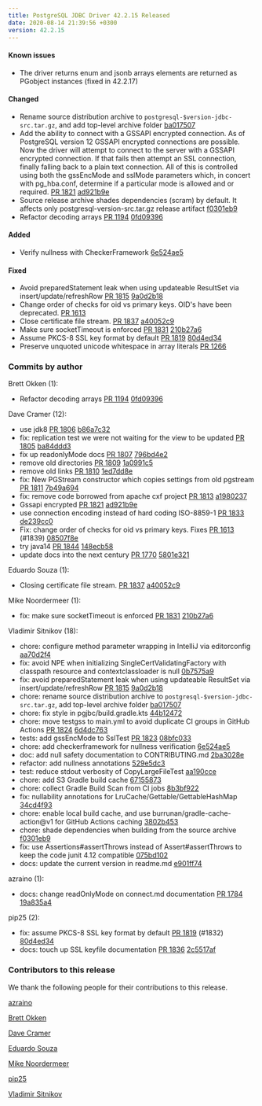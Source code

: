 ```yaml
---
title: PostgreSQL JDBC Driver 42.2.15 Released
date: 2020-08-14 21:39:56 +0300
version: 42.2.15
---
```


#### Known issues

* The driver returns enum and jsonb arrays elements are returned as PGobject instances (fixed in 42.2.17)

#### Changed

* Rename source distribution archive to `postgresql-$version-jdbc-src.tar.gz`, and add top-level archive folder [ba017507](https://github.com/pgjdbc/pgjdbc/commit/ba0175072ee9c751c1496d2fe170f4af7256f1a5)
* Add the ability to connect with a GSSAPI encrypted connection. As of PostgreSQL version 12 GSSAPI encrypted connections
are possible. Now the driver will attempt to connect to the server with a GSSAPI encrypted connection. If that fails then
attempt an SSL connection, finally falling back to a plain text connection. All of this is controlled using both the gssEncMode
and sslMode parameters which, in concert with pg_hba.conf, determine if a particular mode is allowed and or required. [PR 1821](https://github.com/pgjdbc/pgjdbc/pull/1821) [ad921b9e](https://github.com/pgjdbc/pgjdbc/commit/ad921b9e3563b28b9a03b1e2dfaad0e34efc02f1)
* Source release archive shades dependencies (scram) by default. It affects only postgresql-version-src.tar.gz release artifact [f0301eb9](https://github.com/pgjdbc/pgjdbc/commit/f0301eb901f880059b00b0fb0a3ee93ef7d749a8)
* Refactor decoding arrays [PR 1194](https://github.com/pgjdbc/pgjdbc/pull/1194) [0fd09396](https://github.com/pgjdbc/pgjdbc/commit/0fd0939696cc7020a98c8fc67471d6c5ce2b375f)

#### Added

* Verify nullness with CheckerFramework [6e524ae5](https://github.com/pgjdbc/pgjdbc/commit/6e524ae51cee67b25426c09a7083465c820c0a0d)

#### Fixed

* Avoid preparedStatement leak when using updateable ResultSet via insert/update/refreshRow [PR 1815](https://github.com/pgjdbc/pgjdbc/pull/1815) [9a0d2b18](https://github.com/pgjdbc/pgjdbc/commit/9a0d2b18a81c7ec5974d4caf2ff2d218312da25f)
* Change order of checks for oid vs primary keys. OID's have been deprecated. [PR 1613](https://github.com/pgjdbc/pgjdbc/pull/1613)
* Close certificate file stream. [PR 1837](https://github.com/pgjdbc/pgjdbc/pull/1837) [a40052c9](https://github.com/pgjdbc/pgjdbc/commit/a40052c9176afaf68c7c4637e604dc427c2e7335)
* Make sure socketTimeout is enforced [PR 1831](https://github.com/pgjdbc/pgjdbc/pull/1831) [210b27a6](https://github.com/pgjdbc/pgjdbc/commit/210b27a62f39332d93e0b07b4bdc55b8a2ffebb7)
* Assume PKCS-8 SSL key format by default [PR 1819](https://github.com/pgjdbc/pgjdbc/pull/1819) [80d4ed34](https://github.com/pgjdbc/pgjdbc/commit/80d4ed34c99d51dd8b06df00baad0265fd620fec)
* Preserve unquoted unicode whitespace in array literals [PR 1266](https://github.com/pgjdbc/pgjdbc/pull/1266)

<!--more-->

### Commits by author

Brett Okken (1):

* Refactor decoding arrays [PR 1194](https://github.com/pgjdbc/pgjdbc/pull/1194) [0fd09396](https://github.com/pgjdbc/pgjdbc/commit/0fd0939696cc7020a98c8fc67471d6c5ce2b375f)

Dave Cramer (12):

* use jdk8 [PR 1806](https://github.com/pgjdbc/pgjdbc/pull/1806) [b86a7c32](https://github.com/pgjdbc/pgjdbc/commit/b86a7c32a79784566a0903a5bef8f4677bed3a15)
* fix: replication test we were not waiting for the view to be updated [PR 1805](https://github.com/pgjdbc/pgjdbc/pull/1805) [ba84ddd3](https://github.com/pgjdbc/pgjdbc/commit/ba84ddd39ac275793c9867096d0b1560d254439a)
* fix up readonlyMode docs [PR 1807](https://github.com/pgjdbc/pgjdbc/pull/1807) [796bd4e2](https://github.com/pgjdbc/pgjdbc/commit/796bd4e21bbf3913967bf51a08ae6142f45cb6c4)
* remove old directories [PR 1809](https://github.com/pgjdbc/pgjdbc/pull/1809) [1a0991c5](https://github.com/pgjdbc/pgjdbc/commit/1a0991c56f768867476c311ad239237f3844d886)
* remove old links [PR 1810](https://github.com/pgjdbc/pgjdbc/pull/1810) [1ed7dd8e](https://github.com/pgjdbc/pgjdbc/commit/1ed7dd8e8162ceb7492c5fe7191b48172b2fc29b)
* fix: New PGStream constructor which copies settings from old pgstream [PR 1811](https://github.com/pgjdbc/pgjdbc/pull/1811) [7b49a694](https://github.com/pgjdbc/pgjdbc/commit/7b49a694339e93acbcddeaa2ecb12bcfa85407ec)
* fix: remove code borrowed from apache cxf project  [PR 1813](https://github.com/pgjdbc/pgjdbc/pull/1813) [a1980237](https://github.com/pgjdbc/pgjdbc/commit/a19802371a24303695bd1183cb25eec8d3461998)
* Gssapi encrypted [PR 1821](https://github.com/pgjdbc/pgjdbc/pull/1821) [ad921b9e](https://github.com/pgjdbc/pgjdbc/commit/ad921b9e3563b28b9a03b1e2dfaad0e34efc02f1)
* use connection encoding instead of hard coding ISO-8859-1 [PR 1833](https://github.com/pgjdbc/pgjdbc/pull/1833) [de239cc0](https://github.com/pgjdbc/pgjdbc/commit/de239cc09aee3916daa6cdb77abfa486675efbbd)
* Fix: change order of checks for oid vs primary keys. Fixes [PR 1613](https://github.com/pgjdbc/pgjdbc/pull/1613) (#1839) [08507f8e](https://github.com/pgjdbc/pgjdbc/commit/08507f8e04b0da47c09a296fae095a45c412c7b8)
* try java14 [PR 1844](https://github.com/pgjdbc/pgjdbc/pull/1844) [148ecb58](https://github.com/pgjdbc/pgjdbc/commit/148ecb589b6fc02f66831b382085e73646e312a3)
* update docs into the next century [PR 1770](https://github.com/pgjdbc/pgjdbc/pull/1770) [5801e321](https://github.com/pgjdbc/pgjdbc/commit/5801e321e90e06a66020bd015b9e43550ffdf7cd)

Eduardo Souza (1):

* Closing certificate file stream. [PR 1837](https://github.com/pgjdbc/pgjdbc/pull/1837) [a40052c9](https://github.com/pgjdbc/pgjdbc/commit/a40052c9176afaf68c7c4637e604dc427c2e7335)

Mike Noordermeer (1):

* fix: make sure socketTimeout is enforced [PR 1831](https://github.com/pgjdbc/pgjdbc/pull/1831) [210b27a6](https://github.com/pgjdbc/pgjdbc/commit/210b27a62f39332d93e0b07b4bdc55b8a2ffebb7)

Vladimir Sitnikov (18):

* chore: configure method parameter wrapping in IntelliJ via editorconfig [aa70d2f4](https://github.com/pgjdbc/pgjdbc/commit/aa70d2f43fdb80626e115217e913485bf50d7178)
* fix: avoid NPE when initializing SingleCertValidatingFactory with classpath resource and contextclassloader is null [0b7575a9](https://github.com/pgjdbc/pgjdbc/commit/0b7575a97efac445f1a1a645942f364c9b93aef2)
* fix: avoid preparedStatement leak when using updateable ResultSet via insert/update/refreshRow [PR 1815](https://github.com/pgjdbc/pgjdbc/pull/1815) [9a0d2b18](https://github.com/pgjdbc/pgjdbc/commit/9a0d2b18a81c7ec5974d4caf2ff2d218312da25f)
* chore: rename source distribution archive to `postgresql-$version-jdbc-src.tar.gz`, add top-level archive folder [ba017507](https://github.com/pgjdbc/pgjdbc/commit/ba0175072ee9c751c1496d2fe170f4af7256f1a5)
* chore: fix style in pgjbc/build.gradle.kts [44b12472](https://github.com/pgjdbc/pgjdbc/commit/44b124724a1ad6cad27247233942e93a19d8a7e3)
* chore: move testgss to main.yml to avoid duplicate CI groups in GitHub Actions [PR 1824](https://github.com/pgjdbc/pgjdbc/pull/1824) [6d4dc763](https://github.com/pgjdbc/pgjdbc/commit/6d4dc7637028725cbb3ecda87a38be8599a7c178)
* tests: add gssEncMode to SslTest [PR 1823](https://github.com/pgjdbc/pgjdbc/pull/1823) [08bfc033](https://github.com/pgjdbc/pgjdbc/commit/08bfc033f41f300dbf80e7c5afe1241e77c2e919)
* chore: add checkerframework for nullness verification [6e524ae5](https://github.com/pgjdbc/pgjdbc/commit/6e524ae51cee67b25426c09a7083465c820c0a0d)
* doc: add null safety documentation to CONTRIBUTING.md [2ba3028e](https://github.com/pgjdbc/pgjdbc/commit/2ba3028ee5dbb5596d8981801051fca5c233b8ec)
* refactor: add nullness annotations [529e5dc3](https://github.com/pgjdbc/pgjdbc/commit/529e5dc3a8f071ad4946daf3bde1422c21a99524)
* test: reduce stdout verbosity of CopyLargeFileTest [aa190cce](https://github.com/pgjdbc/pgjdbc/commit/aa190cce2c27ac5f5d4fa33f5d156f8bf04cbe0c)
* chore: add S3 Gradle build cache [67155873](https://github.com/pgjdbc/pgjdbc/commit/67155873114a6199ecbb0e3bbcc0a8e34d53db79)
* chore: collect Gradle Build Scan from CI jobs [8b3bf922](https://github.com/pgjdbc/pgjdbc/commit/8b3bf922af615c2420319796480d49fe0732ae35)
* fix: nullability annotations for LruCache/Gettable/GettableHashMap [34cd4f93](https://github.com/pgjdbc/pgjdbc/commit/34cd4f93e49087c216bb4b516cb5b1fee35968f1)
* chore: enable local build cache, and use burrunan/gradle-cache-action@v1 for GitHub Actions caching [3802b453](https://github.com/pgjdbc/pgjdbc/commit/3802b453608349b11a81585f3dbca9f623687d3d)
* chore: shade dependencies when building from the source archive [f0301eb9](https://github.com/pgjdbc/pgjdbc/commit/f0301eb901f880059b00b0fb0a3ee93ef7d749a8)
* fix: use Assertions#assertThrows instead of Assert#assertThrows to keep the code junit 4.12 compatible [075bd102](https://github.com/pgjdbc/pgjdbc/commit/075bd1020b3eb53897add95f5eccc35ea5dd11c4)
* docs: update the current version in readme.md [e901ff74](https://github.com/pgjdbc/pgjdbc/commit/e901ff74ff01245a8712e832da18558ed5b47b84)

azraino (1):

* docs: change readOnlyMode on connect.md documentation [PR 1784](https://github.com/pgjdbc/pgjdbc/pull/1784) [19a835a4](https://github.com/pgjdbc/pgjdbc/commit/19a835a403d7ab0e4d42988d7586a73550462ed3)

pip25 (2):

* fix: assume PKCS-8 SSL key format by default [PR 1819](https://github.com/pgjdbc/pgjdbc/pull/1819) (#1832) [80d4ed34](https://github.com/pgjdbc/pgjdbc/commit/80d4ed34c99d51dd8b06df00baad0265fd620fec)
* docs: touch up SSL keyfile documentation [PR 1836](https://github.com/pgjdbc/pgjdbc/pull/1836) [2c5517af](https://github.com/pgjdbc/pgjdbc/commit/2c5517afec26f5dd784d1f41276210a2cb1e3370)

### Contributors to this release

We thank the following people for their contributions to this release.

[azraino](https://github.com/azraino)

[Brett Okken](https://github.com/bokken)

[Dave Cramer](davec@postgresintl.com)

[Eduardo Souza](https://github.com/emsouza)

[Mike Noordermeer](https://github.com/MikeN123)

[pip25](https://github.com/pip25)

[Vladimir Sitnikov](https://github.com/vlsi)

